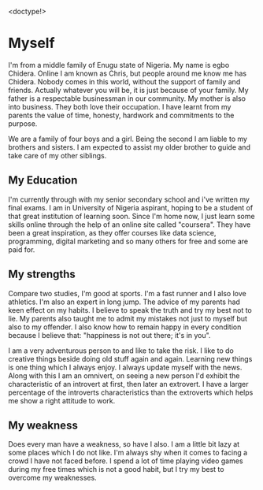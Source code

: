 <doctype!>
  <html>
    <body>
      <h1>Myself</h1>
      <p>I'm from a middle family of Enugu state of Nigeria. My name is egbo Chidera. Online I am known as Chris, but people around me know me has Chidera.  Nobody comes in this world, without the support of family and friends. Actually whatever you will be, it is just because of your family. My father is a respectable businessman in our community. My mother is also into business. They both love their occupation. I have learnt from my parents the value of time, honesty, hardwork and commitments to the purpose.</p>
      <p>
We are a family of four boys and a girl. Being the second I am liable to my brothers and sisters. I am expected to assist my older brother to guide and take care of my other siblings.</p>
      <h2>My Education</h2>
      <p>I'm currently through with my senior secondary school and i've written my final exams. I am in University of Nigeria aspirant, hoping to be a student of that great institution of learning soon. Since I'm home now, I just learn some skills online through the help of an online site called "coursera". They have been a great inspiration, as they offer courses like data science, programming, digital marketing and so many others for free and some are paid for.</p>
      <h2>My strengths</h2>
      <p>
Compare two studies, I'm good at sports. I'm a fast runner and I also love athletics. I'm also an expert in long jump. The advice of my parents had keen effect on my habits. I believe to speak the truth and try my best not to lie. My parents also taught me to admit my mistakes not just to myself but also to my offender. I also know how to remain happy in every condition because I believe that: "happiness is not out there; it's in you".
        <p>I am a very adventurous person to and like to take the risk. I like to do creative things beside doing old stuff again and again. Learning new things is one thing which I always enjoy. I always update myself with the news. Along with this I am an omnivert, on seeing a new person I'd exhibit the characteristic of an introvert at first, then later an extrovert. I have a larger percentage of the introverts characteristics than the extroverts which helps me show a right attitude to work.</p>
      <h2>My weakness</h2>
      <p>Does every man have a weakness, so have I also. I am a little bit lazy at some places which I do not like. I'm always shy when it comes to facing a crowd I have not faced before. I spend a lot of time playing video games during my free times which is not a good habit, but I try my best to overcome my weaknesses.</p>





































